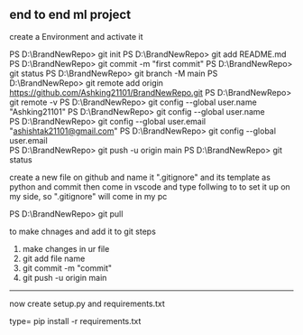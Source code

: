 ## end to end ml project

create a Environment and activate it 

PS D:\BrandNewRepo> git init
PS D:\BrandNewRepo> git add README.md
PS D:\BrandNewRepo> git commit -m "first commit"
PS D:\BrandNewRepo> git status
PS D:\BrandNewRepo> git branch -M main
PS D:\BrandNewRepo> git remote add origin https://github.com/Ashking21101/BrandNewRepo.git
PS D:\BrandNewRepo> git remote -v
PS D:\BrandNewRepo> git config --global user.name "Ashking21101"
PS D:\BrandNewRepo> git config --global user.name               
PS D:\BrandNewRepo> git config --global user.email "ashishtak21101@gmail.com"
PS D:\BrandNewRepo> git config --global user.email                           
PS D:\BrandNewRepo> git push -u origin main
PS D:\BrandNewRepo> git status


create a new file on github and name it ".gitignore" and its template as python and commit
then come in vscode and type follwing to to set it up on my side, so ".gitignore" will come in my pc

PS D:\BrandNewRepo> git pull


to make chnages and add it to git steps
1. make changes in ur file
2. git add file name
3. git commit -m "commit"
4. git push -u origin main

----------------------------------------------------------
now create setup.py and requirements.txt



type= pip install -r requirements.txt